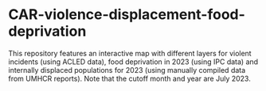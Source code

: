 # CAR-violence-displacement-food-deprivation
This repository features an interactive map with different layers for violent incidents (using ACLED data), food deprivation in 2023 (using IPC data) and internally displaced populations for 2023 (using manually compiled data from UMHCR reports). Note that the cutoff month and year are July 2023.
